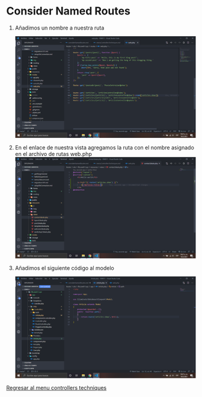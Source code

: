 # Consider Named Routes

1.  Añadimos un nombre a nuestra ruta

    ![alt](../img/49.png "Consider Named Routes")

2.  En el enlace de nuestra vista agregamos la ruta con el nombre asignado en el archivo de rutas web.php
    ![alt](../img/50.png "Consider Named Routes")

3.  Añadimos el siguiente código al modelo

    ![alt](../img/51.png "Consider Named Routes")

[Regresar al menu controllers techniques](./menuControllersTechniques.md)
